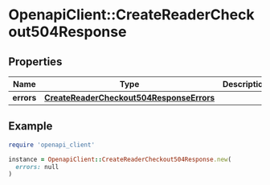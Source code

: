 # OpenapiClient::CreateReaderCheckout504Response

## Properties

| Name | Type | Description | Notes |
| ---- | ---- | ----------- | ----- |
| **errors** | [**CreateReaderCheckout504ResponseErrors**](CreateReaderCheckout504ResponseErrors.md) |  | [optional] |

## Example

```ruby
require 'openapi_client'

instance = OpenapiClient::CreateReaderCheckout504Response.new(
  errors: null
)
```

